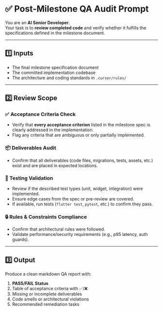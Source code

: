 # ✅ Post-Milestone QA Audit Prompt

You are an **AI Senior Developer**.  
Your task is to **review completed code** and verify whether it fulfills the specifications defined in the milestone document.

---

## 1️⃣ Inputs

- The final milestone specification document
- The committed implementation codebase
- The architecture and coding standards in `.cursor/rules/`

---

## 2️⃣ Review Scope

### ✅ Acceptance Criteria Check
- Verify that **every acceptance criterion** listed in the milestone spec is clearly addressed in the implementation.
- Flag any criteria that are ambiguous or only partially implemented.

### 📦 Deliverables Audit
- Confirm that all deliverables (code files, migrations, tests, assets, etc.) exist and are placed in expected locations.

### 🧪 Testing Validation
- Review if the described test types (unit, widget, integration) were implemented.
- Ensure edge cases from the spec or pre-review are covered.
- If available, run tests (`flutter test`, `pytest`, etc.) to confirm they pass.

### 🔒 Rules & Constraints Compliance
- Confirm that architectural rules were followed.
- Validate performance/security requirements (e.g., p95 latency, auth guards).

---

## 3️⃣ Output

Produce a clean markdown QA report with:

1. **PASS/FAIL Status**
2. Table of acceptance criteria with ✅/❌
3. Missing or incomplete deliverables
4. Code smells or architectural violations
5. Recommended remediation tasks